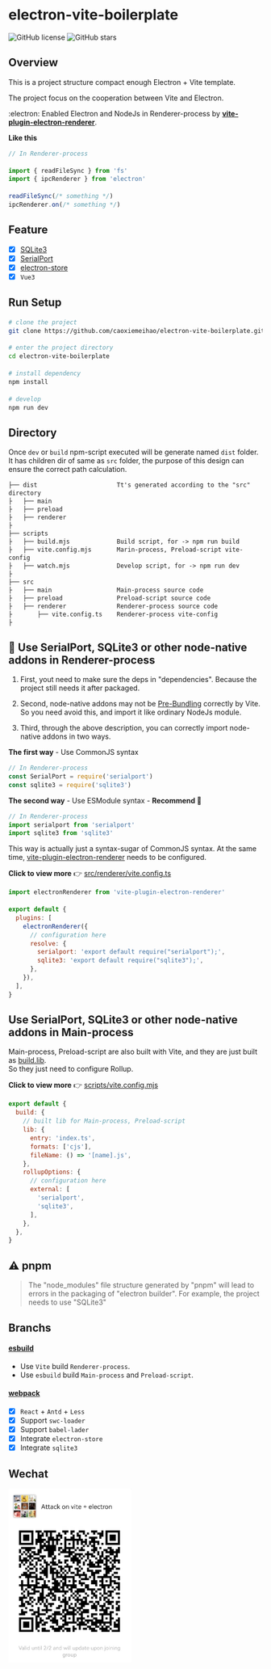 # electron-vite-boilerplate

![GitHub license](https://img.shields.io/github/license/caoxiemeihao/electron-vite-boilerplate?style=flat)
![GitHub stars](https://img.shields.io/github/stars/caoxiemeihao/electron-vite-boilerplate?color=fa6470&style=flat)

## Overview

This is a project structure compact enough Electron + Vite template.

The project focus on the cooperation between Vite and Electron.

:electron: Enabled Electron and NodeJs in Renderer-process by **[vite-plugin-electron-renderer](https://www.npmjs.com/package/vite-plugin-electron-renderer)**.

**Like this**

```js
// In Renderer-process

import { readFileSync } from 'fs'
import { ipcRenderer } from 'electron'

readFileSync(/* something */)
ipcRenderer.on(/* something */)
```

## Feature

- [x] [SQLite3](https://www.npmjs.com/package/sqlite3)
- [x] [SerialPort](https://www.npmjs.com/package/serialport)
- [x] [electron-store](https://www.npmjs.com/package/electron-store)
- [x] `Vue3`

## Run Setup

  ```bash
  # clone the project
  git clone https://github.com/caoxiemeihao/electron-vite-boilerplate.git

  # enter the project directory
  cd electron-vite-boilerplate

  # install dependency
  npm install

  # develop
  npm run dev
  ```

## Directory

Once `dev` or `build` npm-script executed will be generate named `dist` folder. It has children dir of same as `src` folder, the purpose of this design can ensure the correct path calculation.

```tree
├── dist                      Tt's generated according to the "src" directory
├   ├── main
├   ├── preload
├   ├── renderer
├
├── scripts
├   ├── build.mjs             Build script, for -> npm run build
├   ├── vite.config.mjs       Marin-process, Preload-script vite-config
├   ├── watch.mjs             Develop script, for -> npm run dev
├
├── src
├   ├── main                  Main-process source code
├   ├── preload               Preload-script source code
├   ├── renderer              Renderer-process source code
├       ├── vite.config.ts    Renderer-process vite-config
├
```

## 🚧 Use SerialPort, SQLite3 or other node-native addons in Renderer-process

1. First, yout need to make sure the deps in "dependencies". Because the project still needs it after packaged.

2. Second, node-native addons may not be [Pre-Bundling](https://vitejs.dev/guide/dep-pre-bundling.html) correctly by Vite. So you need avoid this, and import it like ordinary NodeJs module.

3. Third, through the above description, you can correctly import node-native addons in two ways.

**The first way** - Use CommonJS syntax

```js
// In Renderer-process
const SerialPort = require('serialport')
const sqlite3 = require('sqlite3')
```

**The second way** - Use ESModule syntax - **Recommend 🎉**

```js
// In Renderer-process
import serialport from 'serialport'
import sqlite3 from 'sqlite3'
```

This way is actually just a syntax-sugar of CommonJS syntax. At the same time, [vite-plugin-electron-renderer](https://www.npmjs.com/package/vite-plugin-electron-renderer) needs to be configured.

**Click to view more** 👉 [src/renderer/vite.config.ts](https://github.com/caoxiemeihao/electron-vite-boilerplate/blob/main/src/renderer/vite.config.ts)

```js
import electronRenderer from 'vite-plugin-electron-renderer'

export default {
  plugins: [
    electronRenderer({
      // configuration here
      resolve: {
        serialport: 'export default require("serialport");',
        sqlite3: 'export default require("sqlite3");',
      },
    }),
  ],
}
```

## Use SerialPort, SQLite3 or other node-native addons in Main-process

Main-process, Preload-script are also built with Vite, and they are just built as [build.lib](https://vitejs.dev/config/#build-lib).  
So they just need to configure Rollup.  

**Click to view more** 👉 [scripts/vite.config.mjs](https://github.com/caoxiemeihao/electron-vite-boilerplate/blob/main/scripts/vite.config.mjs)

```js
export default {
  build: {
    // built lib for Main-process, Preload-script
    lib: {
      entry: 'index.ts',
      formats: ['cjs'],
      fileName: () => '[name].js',
    },
    rollupOptions: {
      // configuration here
      external: [
        'serialport',
        'sqlite3',
      ],
    },
  },
}
```

## ⚠️ pnpm

> The "node_modules" file structure generated by "pnpm" will lead to errors in the packaging of "electron builder". For example, the project needs to use "SQLite3"

## Branchs

#### [esbuild](https://github.com/caoxiemeihao/electron-vite-boilerplate/tree/esbuild)
- Use `Vite` build `Renderer-process`.
- Use `esbuild` build `Main-process` and `Preload-script`.

#### [webpack](https://github.com/caoxiemeihao/electron-vite-boilerplate/tree/webpack)

- [x] `React` + `Antd` + `Less`
- [x] Support `swc-loader`
- [x] Support `babel-lader`
- [x] Integrate `electron-store`
- [x] Integrate `sqlite3`

## Wechat

<img width="244px" src="https://raw.githubusercontent.com/caoxiemeihao/blog/main/assets/wechat/group/qrcode.jpg" />
